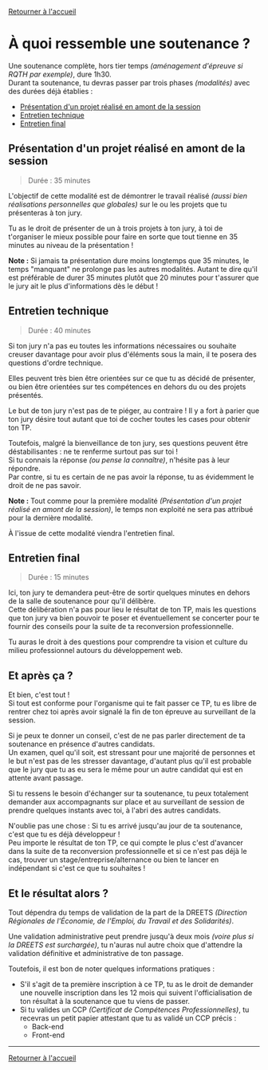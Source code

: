 [Retourner à l'accueil](./readme.md)

# À quoi ressemble une soutenance ?
Une soutenance complète, hors tier temps _(aménagement d'épreuve si RQTH par exemple)_, dure 1h30.  
Durant ta soutenance, tu devras passer par trois phases _(modalités)_ avec des durées déjà établies :
- [Présentation d'un projet réalisé en amont de la session](#présentation-dun-projet-réalisé-en-amont-de-la-session)
- [Entretien technique](#entretien-technique)
- [Entretien final](#entretien-final)

## Présentation d'un projet réalisé en amont de la session
> Durée : 35 minutes

L'objectif de cette modalité est de démontrer le travail réalisé
_(aussi bien réalisations personnelles que globales)_ sur le ou les projets que tu présenteras à ton jury.

Tu as le droit de présenter de un à trois projets à ton jury, à toi de t'organiser le mieux possible pour
faire en sorte que tout tienne en 35 minutes au niveau de la présentation !

**Note :** Si jamais ta présentation dure moins longtemps que 35 minutes, le temps "manquant" ne prolonge
pas les autres modalités. Autant te dire qu'il est préférable de durer 35 minutes plutôt que 20 minutes
pour t'assurer que le jury ait le plus d'informations dès le début !

## Entretien technique
> Durée : 40 minutes

Si ton jury n'a pas eu toutes les informations nécessaires ou souhaite creuser davantage pour avoir plus
d'éléments sous la main, il te posera des questions d'ordre technique.

Elles peuvent très bien être orientées sur ce que tu as décidé de présenter, ou bien être orientées sur
tes compétences en dehors du ou des projets présentés.

Le but de ton jury n'est pas de te piéger, au contraire ! Il y a fort à parier que ton jury désire tout
autant que toi de cocher toutes les cases pour obtenir ton TP.

Toutefois, malgré la bienveillance de ton jury, ses questions peuvent être déstabilisantes : ne te
renferme surtout pas sur toi !  
Si tu connais la réponse _(ou pense la connaître)_, n'hésite pas à leur répondre.  
Par contre, si tu es certain de ne pas avoir la réponse, tu as évidemment le droit de ne pas savoir.

**Note :** Tout comme pour la première modalité _(Présentation d'un projet réalisé en amont de la session)_,
le temps non exploité ne sera pas attribué pour la dernière modalité.

À l'issue de cette modalité viendra l'entretien final.

## Entretien final
> Durée : 15 minutes

Ici, ton jury te demandera peut-être de sortir quelques minutes en dehors de la salle de soutenance
pour qu'il délibère.  
Cette délibération n'a pas pour lieu le résultat de ton TP, mais les questions que ton jury va bien
pouvoir te poser et éventuellement se concerter pour te fournir des conseils pour la suite de ta
reconversion professionnelle.

Tu auras le droit à des questions pour comprendre ta vision et culture du milieu professionnel
autours du développement web.

## Et après ça ?
Et bien, c'est tout !  
Si tout est conforme pour l'organisme qui te fait passer ce TP, tu es libre de rentrer chez toi
après avoir signalé la fin de ton épreuve au surveillant de la session.

Si je peux te donner un conseil, c'est de ne pas parler directement de ta soutenance en présence
d'autres candidats.  
Un examen, quel qu'il soit, est stressant pour une majorité de personnes et le
but n'est pas de les stresser davantage, d'autant plus qu'il est probable que le jury que tu as eu
sera le même pour un autre candidat qui est en attente avant passage.

Si tu ressens le besoin d'échanger sur ta soutenance, tu peux totalement demander aux accompagnants sur
place et au surveillant de session de prendre quelques instants avec toi, à l'abri des autres candidats.

N'oublie pas une chose : Si tu es arrivé jusqu'au jour de ta soutenance, c'est que tu es déjà développeur !  
Peu importe le résultat de ton TP, ce qui compte le plus c'est d'avancer dans la suite de ta reconversion
professionnelle et si ce n'est pas déjà le cas, trouver un stage/entreprise/alternance ou bien te lancer
en indépendant si c'est ce que tu souhaites !

## Et le résultat alors ?
Tout dépendra du temps de validation de la part de la DREETS
_(Direction Régionales de l'Économie, de l'Emploi, du Travail et des Solidarités)_.

Une validation administrative peut prendre jusqu'à deux mois _(voire plus si la DREETS est surchargée)_,
tu n'auras nul autre choix que d'attendre la validation définitive et administrative de ton passage.

Toutefois, il est bon de noter quelques informations pratiques :
- S'il s'agit de ta première inscription à ce TP, tu as le droit de demander une nouvelle inscription dans
  les 12 mois qui suivent l'officialisation de ton résultat à la soutenance que tu viens de passer.
- Si tu valides un CCP _(Certificat de Compétences Professionnelles)_, tu recevras un petit papier
  attestant que tu as validé un CCP précis :
    - Back-end
    - Front-end

---

[Retourner à l'accueil](./readme.md)